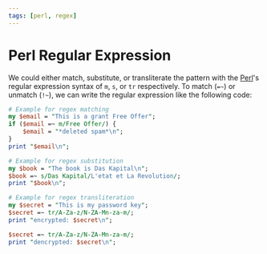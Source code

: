 ```yaml
---
tags: [perl, regex]
---
```


# Perl Regular Expression

We could either match, substitute, or transliterate the pattern with the
[Perl](202302190715.md)'s regular expression syntax of `m`, `s`, or `tr`
respectively. To match (`=~`) or unmatch (`!~`), we can write the regular
expression like the following code:

```perl
# Example for regex matching
my $email = "This is a grant Free Offer";
if ($email =~ m/Free Offer/) {
    $email = "*deleted spam*\n";
}
print "$email\n";

# Example for regex substitution
my $book = "The book is Das Kapital\n";
$book =~ s/Das Kapital/L'etat et La Revolution/;
print "$book\n";

# Example for regex transliteration
my $secret = "This is my password key";
$secret =~ tr/A-Za-z/N-ZA-Mn-za-m/;
print "encrypted: $secret\n";

$secret =~ tr/A-Za-z/N-ZA-Mn-za-m/;
print "dencrypted: $secret\n";
```
